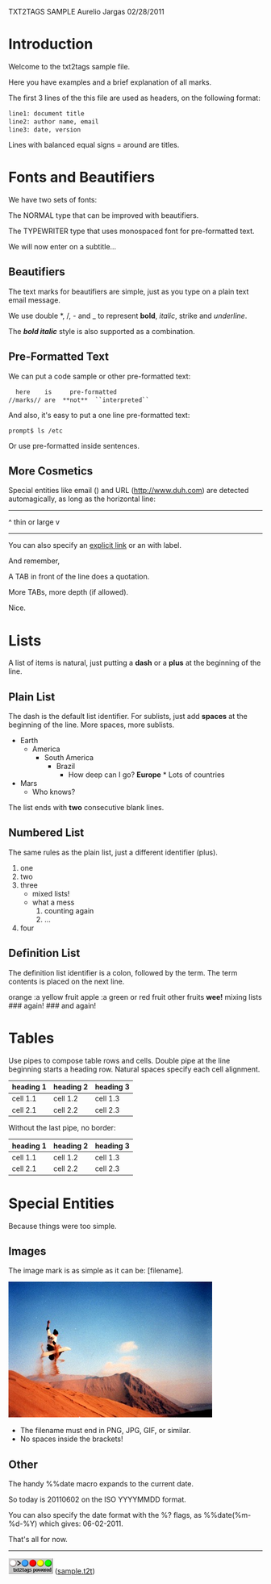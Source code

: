 TXT2TAGS SAMPLE Aurelio Jargas 02/28/2011

# Introduction

Welcome to the txt2tags sample file.

Here you have examples and a brief explanation of all marks.

The first 3 lines of the this file are used as headers, on the following format:

    line1: document title
    line2: author name, email
    line3: date, version

Lines with balanced equal signs = around are titles.

# Fonts and Beautifiers

We have two sets of fonts:

The NORMAL type that can be improved with beautifiers.

The TYPEWRITER type that uses monospaced font for pre-formatted text.

We will now enter on a subtitle...

## Beautifiers

The text marks for beautifiers are simple, just as you type on a plain text email message.

We use double \*, /, - and \_ to represent **bold**, *italic*, strike and *underline*.

The ***bold italic*** style is also supported as a combination.

## Pre-Formatted Text

We can put a code sample or other pre-formatted text:

      here    is     pre-formatted
    //marks// are  **not**  ``interpreted``

And also, it's easy to put a one line pre-formatted text:

    prompt$ ls /etc

Or use pre-formatted inside sentences.

## More Cosmetics

Special entities like email () and URL (<http://www.duh.com>) are detected automagically, as long as the horizontal line:

------------------------------------------------------------------------

\^ thin or large v

------------------------------------------------------------------------

You can also specify an [explicit link](http://duh.org) or an with label.

And remember,

A TAB in front of the line does a quotation.

More TABs, more depth (if allowed).

Nice.

# Lists

A list of items is natural, just putting a **dash** or a **plus** at the beginning of the line.

## Plain List

The dash is the default list identifier. For sublists, just add **spaces** at the beginning of the line. More spaces, more sublists.

- Earth
  - America
    - South America
      - Brazil
        - How deep can I go? **Europe** \* Lots of countries
- Mars
  - Who knows?

The list ends with **two** consecutive blank lines.

## Numbered List

The same rules as the plain list, just a different identifier (plus).

1.  one
2.  two
3.  three
    - mixed lists!
    - what a mess
      1.  counting again
      2.  ...
4.  four

## Definition List

The definition list identifier is a colon, followed by the term. The term contents is placed on the next line.

orange :a yellow fruit apple :a green or red fruit other fruits **wee!** mixing lists \### again! \### and again!

# Tables

Use pipes to compose table rows and cells. Double pipe at the line beginning starts a heading row. Natural spaces specify each cell alignment.

| heading 1 | heading 2 | heading 3 |
|-----------|-----------|-----------|
| cell 1.1  | cell 1.2  | cell 1.3  |
| cell 2.1  | cell 2.2  | cell 2.3  |

Without the last pipe, no border:

| heading 1 | heading 2 | heading 3 |
|-----------|-----------|-----------|
| cell 1.1  | cell 1.2  | cell 1.3  |
| cell 2.1  | cell 2.2  | cell 2.3  |

# Special Entities

Because things were too simple.

## Images

The image mark is as simple as it can be: \[filename\].

![photo.jpg](./photo.jpg)

- The filename must end in PNG, JPG, GIF, or similar.
- No spaces inside the brackets!

## Other

The handy %%date macro expands to the current date.

So today is 20110602 on the ISO YYYYMMDD format.

You can also specify the date format with the %? flags, as %%date(%m-%d-%Y) which gives: 06-02-2011.

That's all for now.

------------------------------------------------------------------------

![t2tpowered.png](./t2tpowered.png) ([sample.t2t](sample.t2t))